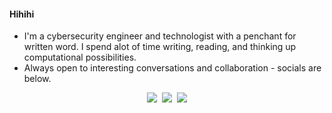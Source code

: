 #### Hihihi 

- I'm a cybersecurity engineer and technologist with a penchant for written word. I spend alot of time writing, reading, and thinking up computational possibilities.
- Always open to interesting conversations and collaboration - socials are below.


<p align="center">
   <kbd>
  <a href="https://twitter.com/ashleytolb"><img src="https://img.shields.io/badge/-%40ashleytolb-fdf5f3?style=for-the-badge&logo=twitter" /></a>
</a> <a href="https://www.linkedin.com/in/ashleytolbert" title="LinkedIn"><img src="https://img.shields.io/badge/-LinkedIn-E6DEDC?style=for-the-badge&logo=Linkedin" /></a> <a href="https://ashleytolbert.github.io" title="My Site"><img src="https://img.shields.io/badge/-my_gitsite-fdf5f3?style=for-the-badge" /></a>
  </kbd>
</p>

</a>
  </kbd>
</p>

<!--
**ashleytolbert/ashleytolbert** is a ✨ _special_ ✨ repository because its `README.md` (this file) appears on your GitHub profile.
-->
